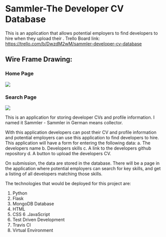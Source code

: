 # Sammler-The Developer CV Database
This is an application that allows potential employers to find developers to hire when they upload their .
Trello Board link: https://trello.com/b/DwzdM2wM/sammler-developer-cv-database

## Wire Frame Drawing:

### Home Page
![](https://user-images.githubusercontent.com/39812151/46145653-c56d8600-c258-11e8-86db-4af446885e72.PNG)

### Search Page
![](https://user-images.githubusercontent.com/39812151/46145654-c6061c80-c258-11e8-9298-5ca53735e0be.PNG)






This is an application for storing developer CVs and profile information. I named it Sammler - Sammler in German means collector.

With this application developers can post their CV and profile information and potential employers
can use this application to find developers to hire. This application will have a form for entering the following data:
a. The developers name
b. Developers skills 
c. A link to the developers github repository
d. A button to upload the developers CV.

On submission, the data are stored in the database. There will be a page in the application where potential employers can search for 
key skills, and get a listing of all developers matching those skills.

The technologies that would be deployed for this project are:
1. Python
2. Flask
3. MongoDB Database
4. HTML
5. CSS
6 .JavaScript
7. Test Driven Development
8. Travis CI
9. Virtual Environment


